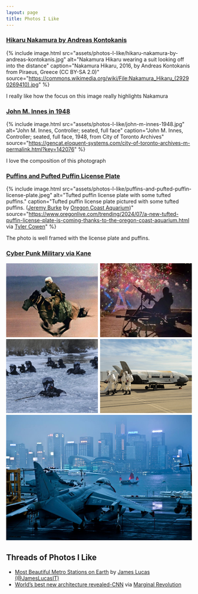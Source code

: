 ```yaml
---
layout: page
title: Photos I Like
---
```


### [Hikaru Nakamura by Andreas Kontokanis](https://commons.wikimedia.org/wiki/File:Nakamura_Hikaru_(29290269410).jpg)

{% include image.html 
    src="assets/photos-I-like/hikaru-nakamura-by-andreas-kontokanis.jpg"
    alt="Nakamura Hikaru wearing a suit looking off into the distance" 
    caption="Nakamura Hikaru, 2016, by Andreas Kontokanis from Piraeus, Greece (CC BY-SA 2.0)"
    source="https://commons.wikimedia.org/wiki/File:Nakamura_Hikaru_(29290269410).jpg"
%}

I really like how the focus on this image really highlights Nakamura


### [John M. Innes in 1948](https://gencat.eloquent-systems.com/city-of-toronto-archives-m-permalink.html?key=142076)

{% include image.html 
    src="assets/photos-I-like/john-m-innes-1948.jpg" 
    alt="John M. Innes, Controller; seated, full face" 
    caption="John M. Innes, Controller; seated, full face, 1948, from City of Toronto Archives"
    source="https://gencat.eloquent-systems.com/city-of-toronto-archives-m-permalink.html?key=142076"
%}

I love the composition of this photograph

### [Puffins and Pufted Puffin License Plate](https://www.oregonlive.com/trending/2024/07/a-new-tufted-puffin-license-plate-is-coming-thanks-to-the-oregon-coast-aquarium.html)

{% include image.html 
    src="assets/photos-I-like/puffins-and-pufted-puffin-license-plate.jpeg" 
    alt="Tufted puffin license plate with some tufted puffins." 
    caption="Tufted puffin license plate pictured with some tufted puffins. ([Jeremy Burke](https://www.linkedin.com/in/jeremy-burke-4367411/) by [Oregon Coast Aquarium](https://ktvl.com/news/local/gallery/new-oregon-coast-aquarium-license-plate-to-support-wildlife-rehabilitation-efforts?photo=5))"
    source="https://www.oregonlive.com/trending/2024/07/a-new-tufted-puffin-license-plate-is-coming-thanks-to-the-oregon-coast-aquarium.html via [Tyler Cowen](https://marginalrevolution.com/marginalrevolution/2024/07/friday-assorted-links-477.html?utm_source=rss&utm_medium=rss&utm_campaign=friday-assorted-links-477#:~:text=management%20so%20male%3F-,6.%20mie%3A%20oregon%20puffin%20license%20plates.,-7.%20For%20the)"
%}

The photo is well framed with the license plate and puffins.

### [Cyber Punk Military via Kane](https://x.com/kane/status/1813416563783225684)

<style>
  .cyber-punk-military {
    display: flex;
    flex-wrap: wrap;
    gap: 1%; /* Set the gap between columns */
  }
  .cyber-punk-military-item {
    flex: 1 1 calc(49% - 2%);
    box-sizing: border-box;
    height: 200px;
    overflow: hidden;
    margin-bottom: 1%; /* Gap between rows */
  }
  .cyber-punk-military-item img {
    width: 100%;
    height: 100%;
    object-fit: cover;
  }
  .cyber-punk-military-item.full-width {
    flex: 1 1 100%; /* Ensure the full-width item takes up the entire width */
    height: auto;
  }
</style>

<div class="cyber-punk-military">
  <div class="cyber-punk-military-item">
    <img src="assets/photos-I-like/cyberpunk-military/1.png" alt="Chinese People's Liberation Army riding towards nuclear blast">
  </div>
  <div class="cyber-punk-military-item">
    <img src="assets/photos-I-like/cyberpunk-military/2.png" alt="French Search and Intervention Brigade overlooking the Eiffel Tower">
  </div>
  <div class="cyber-punk-military-item">
    <img src="assets/photos-I-like/cyberpunk-military/3.jpeg" alt="South Korean Black Berets in extreme cold weather training">
  </div>
  <div class="cyber-punk-military-item">
    <img src="assets/photos-I-like/cyberpunk-military/4.jpeg" alt="US Air Force Rapid Capabilities Office">
  </div>
  <div class="cyber-punk-military-item full-width">
    <img src="assets/photos-I-like/cyberpunk-military/5.jpeg" alt="US Marines aircraft carrier with city skyline in the background">
  </div>
</div>

## Threads of Photos I Like
- [Most Beautiful Metro Stations on Earth](https://x.com/JamesLucasIT/status/1808915462731747614) by [James Lucas (@JamesLucasIT)](https://x.com/JamesLucasIT)
- [World’s best new architecture revealed-CNN](https://www.cnn.com/2024/07/10/style/waf-awards-2024-best-new-architecture/index.html) via [Marginal Revolution](https://marginalrevolution.com/marginalrevolution/2024/07/friday-assorted-links-477.html?utm_source=rss&utm_medium=rss&utm_campaign=friday-assorted-links-477#:~:text=4.%20new%20architectural%20citations.)
